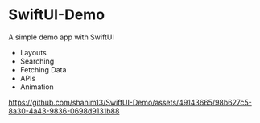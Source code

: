 # SwiftUI-Demo
A simple demo app with SwiftUI

  * Layouts
  * Searching
  * Fetching Data
  * APIs
  * Animation



https://github.com/shanim13/SwiftUI-Demo/assets/49143665/98b627c5-8a30-4a43-9836-0698d9131b88

